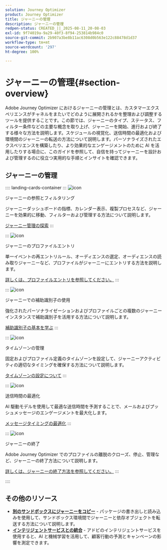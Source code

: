 ```yaml
---
solution: Journey Optimizer
product: Journey Optimizer
title: ジャーニーの管理
description: ジャーニーの管理
redpen-status: CREATED_||_2025-08-11_20-08-03
exl-id: 9f74019a-9a29-40f3-8f94-253814b984c0
source-git-commit: 2b907a3be8b11ac6308d0b563e122c88478d1d37
workflow-type: tm+mt
source-wordcount: '297'
ht-degree: 100%

---
```


# ジャーニーの管理{#section-overview}

Adobe Journey Optimizer におけるジャーニーの管理とは、カスタマーエクスペリエンスがチャネルをまたいでどのように展開されるかを整理および調整するツールを提供することです。この節では、ジャーニーのタイプ、ステータス、フィルター条件などの主要な概念を取り上げ、ジャーニーを開始、進行および終了する様々な方法を説明します。スケジュールの視覚化、送信時間の最適化および環境間のジャーニーの転送の方法について説明します。パーソナライズされたエクスペリエンスを構築したり、より効果的なエンゲージメントのために AI を活用したりする場合に、このガイドを参照して、自信を持ってジャーニーを設計および管理するのに役立つ実用的な手順とインサイトを確認できます。

## ジャーニーの管理

:::: landing-cards-container
:::
![icon](https://cdn.experienceleague.adobe.com/icons/list-check.svg?lang=ja)

ジャーニーの参照とフィルタリング

ジャーニーダッシュボードの指標、カレンダー表示、複製プロセスなど、ジャーニーを効果的に移動、フィルターおよび管理する方法について説明します。

[ジャーニー管理の探索](../using/building-journeys/journey-ui.md)
:::

:::
![icon](https://cdn.experienceleague.adobe.com/icons/circle-play.svg?lang=ja)

ジャーニーのプロファイルエントリ

単一イベントの再エントリルール、オーディエンスの選定、オーディエンスの読み取りジャーニーなど、プロファイルがジャーニーにエントリする方法を説明します。

[詳しくは、プロファイルエントリを参照してください。](../using/building-journeys/entry-management.md)
:::

:::
![icon](https://cdn.experienceleague.adobe.com/icons/bullseye.svg?lang=ja)

ジャーニーでの補助識別子の使用

強化されたパーソナライゼーションおよびプロファイルごとの複数のジャーニーインスタンスで補助識別子を活用する方法について説明します。

[補助識別子の基本を学ぶ](../using/building-journeys/supplemental-identifier.md)
:::

:::
![icon](https://cdn.experienceleague.adobe.com/icons/gear.svg?lang=ja)

タイムゾーンの管理

固定およびプロファイル定義のタイムゾーンを設定して、ジャーニーアクティビティの適切なタイミングを確保する方法について説明します。

[タイムゾーンの設定について](../using/building-journeys/timezone-management.md)
:::

:::
![icon](https://cdn.experienceleague.adobe.com/icons/chart-line.svg?lang=ja)

送信時間の最適化

AI 駆動モデルを使用して最適な送信時間を予測することで、メールおよびプッシュメッセージのエンゲージメントを最大化します。

[メッセージタイミングの最適化](../using/building-journeys/send-time-optimization.md)
:::

:::
![icon](https://cdn.experienceleague.adobe.com/icons/circle-play.svg?lang=ja)

ジャーニーの終了

Adobe Journey Optimizer でのプロファイルの離脱のクローズ、停止、管理など、ジャーニーの終了方法について説明します。

[詳しくは、ジャーニーの終了方法を参照してください。](../using/building-journeys/end-journey.md)
:::

::::


## その他のリソース

- **[別のサンドボックスにジャーニーをコピー](../using/building-journeys/copy-to-sandbox.md)** - パッケージの書き出しと読み込みを使用して、サンドボックス環境間でジャーニーと依存オブジェクトを転送する方法について説明します。
- **[インテリジェントサービスとの統合](../using/building-journeys/ai-services-overview.md)** - アドビのインテリジェントサービスを使用すると、AI と機械学習を活用して、顧客行動の予測とキャンペーンの影響を測定できます。
